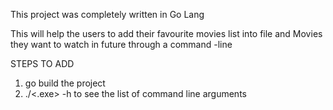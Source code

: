 This project was completely written in Go Lang


This will help the users to add their favourite movies list into file and Movies they want to watch in future through a command -line 

STEPS TO ADD 

1) go build the project
2) ./<.exe> -h to see the list of command line arguments


